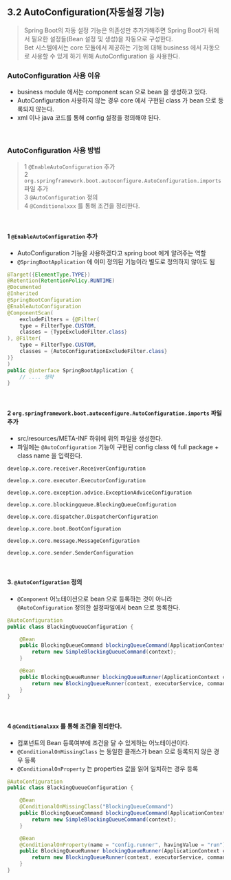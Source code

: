 ## 3.2 AutoConfiguration(자동설정 기능)
> Spring Boot의 자동 설정 기능은 의존성만 추가가해주면 Spring Boot가 뒤에서 필요한 설정들(Bean 설정 및 생성)을 자동으로 구성한다.  
> Bet 시스템에서는 core 모듈에서 제공하는 기능에 대해 business 에서 자동으로 사용할 수 있게 하기 위해 AutoConfiguration 을 사용한다. 


### AutoConfiguration 사용 이유
- business module 에서는 component scan 으로 bean 을 생성하고 있다. 
- AutoConfiguration 사용하지 않는 경우 core 에서 구현된 class 가 bean 으로 등록되지 않는다. 
- xml 이나 java 코드를 통해 config 설정을 정의해야 된다. 

<br/>

### AutoConfiguration 사용 방법
> 1 `@EnableAutoConfiguration` 추가   
> 2 `org.springframework.boot.autoconfigure.AutoConfiguration.imports` 파일 추가  
> 3 `@AutoConfiguration` 정의   
> 4 `@Conditionalxxx` 를 통해 조건을 정리한다. 

<br/>

#### 1 `@EnableAutoConfiguration` 추가
- AutoConfiguration 기능을 사용하겠다고 spring boot 에게 알려주는 역할
- `@SpringBootApplication` 에 이미 정의된 기능이라 별도로 정의하지 않아도 됨

```java
@Target({ElementType.TYPE})
@Retention(RetentionPolicy.RUNTIME)
@Documented
@Inherited
@SpringBootConfiguration
@EnableAutoConfiguration
@ComponentScan(
    excludeFilters = {@Filter(
    type = FilterType.CUSTOM,
    classes = {TypeExcludeFilter.class}
), @Filter(
    type = FilterType.CUSTOM,
    classes = {AutoConfigurationExcludeFilter.class}
)}
)
public @interface SpringBootApplication {
    // .... 생략
}
```

<br/>

#### 2 `org.springframework.boot.autoconfigure.AutoConfiguration.imports` 파일 추가
- src/resources/META-INF 하위에 위의 파일을 생성한다. 
- 파일에는 `@AutoConfiguration` 기능이 구현된 config class 에 full package + class name 을 입력한다.

```text
develop.x.core.receiver.ReceiverConfiguration

develop.x.core.executor.ExecutorConfiguration

develop.x.core.exception.advice.ExceptionAdviceConfiguration

develop.x.core.blockingqueue.BlockingQueueConfiguration

develop.x.core.dispatcher.DispatcherConfiguration

develop.x.core.boot.BootConfiguration

develop.x.core.message.MessageConfiguration

develop.x.core.sender.SenderConfiguration
```
<br/>

#### 3. `@AutoConfiguration` 정의
- `@Component` 어노테이션으로 bean 으로 등록하는 것이 아니라 `@AutoConfiguration` 정의한 설정파일에서 bean 으로 등록한다.

```java
@AutoConfiguration
public class BlackingQueueConfiguration {

    @Bean
    public BlockingQueueCommand blockingQueueCommand(ApplicationContext context){
        return new SimpleBlockingQueueCommand(context);
    }

    @Bean
    public BlockingQueueRunner blockingQueueRunner(ApplicationContext context, ExecutorService executorService, BlockingQueueCommand command) {
        return new BlockingQueueRunner(context, executorService, command);
    }
}
```
<br/>

#### 4 `@Conditionalxxx` 를 통해 조건을 정리한다.
- 컴포넌트의 Bean 등록여부에 조건을 달 수 있게하는 어노테이션이다.
- `@ConditionalOnMissingClass` 는 동일한 클래스가 bean 으로 등록되지 않은 경우 등록
- `@ConditionalOnProperty` 는 properties 값을 읽어 일치하는 경우 등록

```java
@AutoConfiguration
public class BlackingQueueConfiguration {

    @Bean
    @ConditionalOnMissingClass("BlockingQueueCommand")
    public BlockingQueueCommand blockingQueueCommand(ApplicationContext context){
        return new SimpleBlockingQueueCommand(context);
    }

    @Bean
    @ConditionalOnProperty(name = "config.runner", havingValue = "run")
    public BlockingQueueRunner blockingQueueRunner(ApplicationContext context, ExecutorService executorService, BlockingQueueCommand command) {
        return new BlockingQueueRunner(context, executorService, command);
    }
}

```
<br/>
